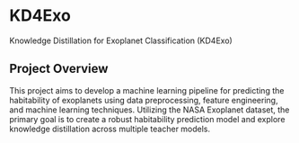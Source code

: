 # KD4Exo
Knowledge Distillation for Exoplanet Classification (KD4Exo)

## Project Overview

This project aims to develop a machine learning pipeline for predicting the habitability of exoplanets using data preprocessing, feature engineering, and machine learning techniques. Utilizing the NASA Exoplanet dataset, the primary goal is to create a robust habitability prediction model and explore knowledge distillation across multiple teacher models.
